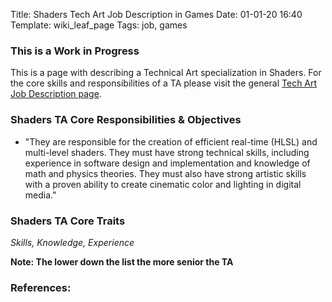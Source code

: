 Title: Shaders Tech Art Job Description in Games
Date: 01-01-20 16:40
Template: wiki_leaf_page
Tags: job, games


### This is a Work in Progress

This is a page with describing a Technical Art specialization in Shaders. For the core skills and responsibilities of a TA please visit the general [Tech Art Job Description page](ta-101/job-descriptions/job-descriptions-games/).


### Shaders TA Core Responsibilities & Objectives

* "They are responsible for the creation of efficient real-time (HLSL) and multi-level shaders. They must have strong technical skills, including experience in software design and implementation and knowledge of math and physics theories. They must also have strong artistic skills with a proven ability to create cinematic color and lighting in digital media."

### Shaders TA Core Traits
_Skills, Knowledge, Experience_

**Note: The lower down the list the more senior the TA**



### References:
